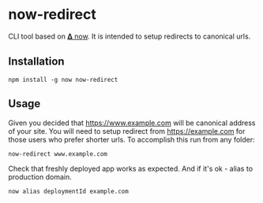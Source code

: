 # now-redirect

CLI tool based on [𝚫 now](https://zeit.co/now). It is intended to setup redirects to canonical urls.

## Installation

```
npm install -g now now-redirect
```

## Usage

Given you decided that https://www.example.com will be canonical address of your site. You will need to setup redirect from https://example.com for those users who prefer shorter urls. To accomplish this run from any folder:

```
now-redirect www.example.com
```

Check that freshly deployed app works as expected. And if it's ok - alias to production domain.

```
now alias deploymentId example.com
```
